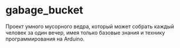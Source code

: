 # gabage_bucket
Проект умного мусорного ведра, который может собрать каждый человек за один вечер, имея только базовые знания и технику программирования на Arduino.
